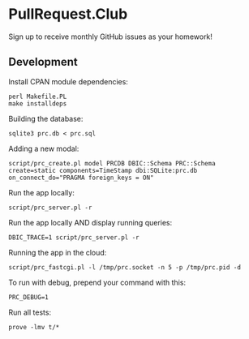 # PullRequest.Club

Sign up to receive monthly GitHub issues as your homework!

## Development

Install CPAN module dependencies:

    perl Makefile.PL
    make installdeps

Building the database:

    sqlite3 prc.db < prc.sql

Adding a new modal:

    script/prc_create.pl model PRCDB DBIC::Schema PRC::Schema create=static components=TimeStamp dbi:SQLite:prc.db on_connect_do="PRAGMA foreign_keys = ON"

Run the app locally:

    script/prc_server.pl -r

Run the app locally AND display running queries:

    DBIC_TRACE=1 script/prc_server.pl -r

Running the app in the cloud:

    script/prc_fastcgi.pl -l /tmp/prc.socket -n 5 -p /tmp/prc.pid -d

To run with debug, prepend your command with this:

    PRC_DEBUG=1

Run all tests:

    prove -lmv t/*
